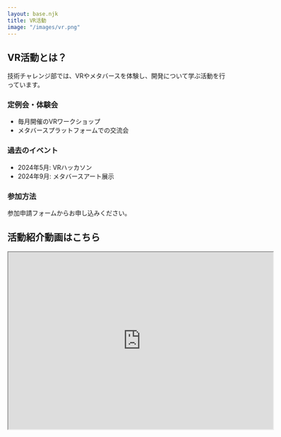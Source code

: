 ```yaml
---
layout: base.njk
title: VR活動
image: "/images/vr.png"
---
```


## VR活動とは？

技術チャレンジ部では、VRやメタバースを体験し、開発について学ぶ活動を行っています。

### 定例会・体験会

- 毎月開催のVRワークショップ  
- メタバースプラットフォームでの交流会

### 過去のイベント

- 2024年5月: VRハッカソン  
- 2024年9月: メタバースアート展示

### 参加方法

参加申請フォームからお申し込みください。

## 活動紹介動画はこちら

<div>
<iframe width="600" height="400" src="https://www.youtube.com/embed/88OCrMBTqK4?si=VNXAom83NpADfaLj"></iframe>
</div>